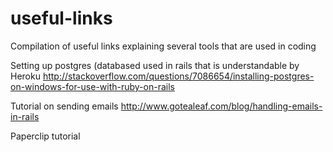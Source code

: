 # useful-links
Compilation of useful links explaining several tools that are used in coding

Setting up postgres (databased used in rails that is understandable by Heroku
http://stackoverflow.com/questions/7086654/installing-postgres-on-windows-for-use-with-ruby-on-rails

Tutorial on sending emails
http://www.gotealeaf.com/blog/handling-emails-in-rails

Paperclip tutorial
